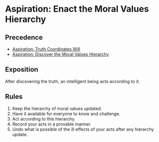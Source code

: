 # Aspiration: Enact the Moral Values Hierarchy

## Precedence

- [Aspiration: Truth Coordinates Will](https://github.com/the-laurel/chain-proposals/blob/main/laurel/Aspiration_TruthCoordinatesWill.md)
- [Aspiration: Discover the Moral Values Hierarchy](https://github.com/the-laurel/chain-proposals/blob/main/laurel/Aspiration_DiscoverHierarchy.md)

## Exposition

After discovering the truth, an intelligent being acts according to it.

## Rules

1. Keep the hierarchy of moral values updated.
2. Have it available for everyone to know and challenge.
3. Act according to this hierarchy.
4. Record your acts in a provable manner.
5. Undo what is possible of the ill effects of your acts after any hierarchy update.

